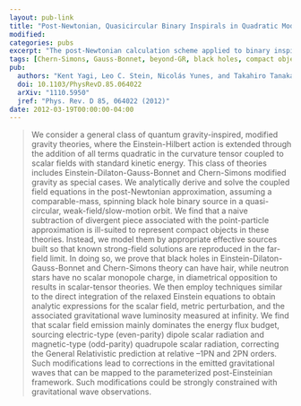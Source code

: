 ```yaml
---
layout: pub-link
title: "Post-Newtonian, Quasicircular Binary Inspirals in Quadratic Modified Gravity"
modified:
categories: pubs
excerpt: "The post-Newtonian calculation scheme applied to binary inspirals in a broad class of almost-GR theories."
tags: [Chern-Simons, Gauss-Bonnet, beyond-GR, black holes, compact objects, post-Newtonian, dynamics, gravitational waves, gravity, perturbation theory]
pub:
  authors: "Kent Yagi, Leo C. Stein, Nicolás Yunes, and Takahiro Tanaka"
  doi: 10.1103/PhysRevD.85.064022
  arXiv: "1110.5950"
  jref: "Phys. Rev. D 85, 064022 (2012)"
date: 2012-03-19T00:00:00-04:00
---
```


> We consider a general class of quantum gravity-inspired, modified
> gravity theories, where the Einstein-Hilbert action is extended
> through the addition of all terms quadratic in the curvature tensor
> coupled to scalar fields with standard kinetic energy. This class of
> theories includes Einstein-Dilaton-Gauss-Bonnet and Chern-Simons
> modified gravity as special cases. We analytically derive and solve
> the coupled field equations in the post-Newtonian approximation,
> assuming a comparable-mass, spinning black hole binary source in a
> quasi-circular, weak-field/slow-motion orbit. We find that a naive
> subtraction of divergent piece associated with the point-particle
> approximation is ill-suited to represent compact objects in these
> theories. Instead, we model them by appropriate effective sources
> built so that known strong-field solutions are reproduced in the
> far-field limit. In doing so, we prove that black holes in
> Einstein-Dilaton-Gauss-Bonnet and Chern-Simons theory can have hair,
> while neutron stars have no scalar monopole charge, in diametrical
> opposition to results in scalar-tensor theories. We then employ
> techniques similar to the direct integration of the relaxed Einstein
> equations to obtain analytic expressions for the scalar field,
> metric perturbation, and the associated gravitational wave
> luminosity measured at infinity. We find that scalar field emission
> mainly dominates the energy flux budget, sourcing electric-type
> (even-parity) dipole scalar radiation and magnetic-type (odd-parity)
> quadrupole scalar radiation, correcting the General Relativistic
> prediction at relative –1PN and 2PN orders. Such modifications lead
> to corrections in the emitted gravitational waves that can be mapped
> to the parameterized post-Einsteinian framework. Such modifications
> could be strongly constrained with gravitational wave observations.
